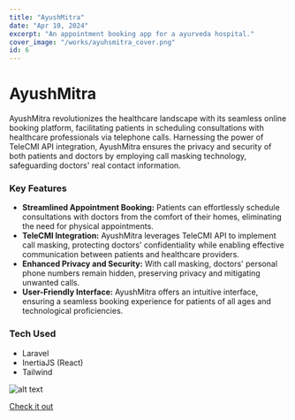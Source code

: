 ```yaml
---
title: "AyushMitra"
date: "Apr 10, 2024"
excerpt: "An appointment booking app for a ayurveda hospital."
cover_image: "/works/ayuhsmitra_cover.png"
id: 6
---
```


# AyushMitra

AyushMitra revolutionizes the healthcare landscape with its seamless online booking platform, facilitating patients in scheduling consultations with healthcare professionals via telephone calls. Harnessing the power of TeleCMI API integration, AyushMitra ensures the privacy and security of both patients and doctors by employing call masking technology, safeguarding doctors' real contact information.

### Key Features

- **Streamlined Appointment Booking:** Patients can effortlessly schedule consultations with doctors from the comfort of their homes, eliminating the need for physical appointments.
- **TeleCMI Integration:** AyushMitra leverages TeleCMI API to implement call masking, protecting doctors' confidentiality while enabling effective communication between patients and healthcare providers.
- **Enhanced Privacy and Security:** With call masking, doctors' personal phone numbers remain hidden, preserving privacy and mitigating unwanted calls.
- **User-Friendly Interface:** AyushMitra offers an intuitive interface, ensuring a seamless booking experience for patients of all ages and technological proficiencies.

### Tech Used

- Laravel
- InertiaJS (React)
- Tailwind

![alt text](/works/ayuhsmitra_cover.png)

[Check it out](https://ayushmitra.com)

